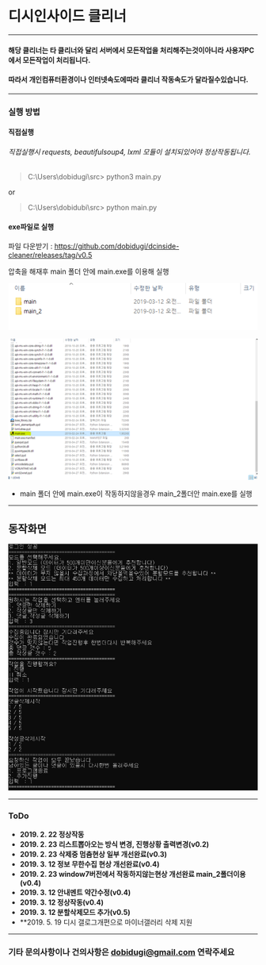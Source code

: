 # 디시인사이드 클리너

--------------------------------------------
#### 해당 클리너는 타 클리너와 달리 서버에서 모든작업을 처리해주는것이아니라 사용자PC에서 모든작업이 처리됩니다.
#### 따라서 개인컴퓨터환경이나 인터넷속도에따라 클리너 작동속도가 달라질수있습니다.
--------------------------------------------
### 실행 방법

####  **직접실행**
######  직접실행시 requests, beautifulsoup4, lxml 모듈이 설치되있어야 정상작동됩니다.
> C:\Users\dobidugi\src> python3 main.py

or 
> C:\Users\dobidubi\src> python main.py


#### **exe파일로 실행**

파일 다운받기 : <https://github.com/dobidugi/dcinside-cleaner/releases/tag/v0.5>

압축을 해재후 main 폴더 안에 main.exe를 이용해 실행

![img3](./resource/img5.png)


![img2](./resource/img2.png)


* main 폴더 안에 main.exe이 작동하지않을경우 main_2폴더안 main.exe를 실행

--------------------------------------------

## 동작화면

![img1](./resource/img7.png)


-------------------------------------------

###  **ToDo** 
 -  **2019. 2. 22 정상작동**
 -  **2019. 2. 23 리스트뽑아오는 방식 변경, 진행상황 출력변경(v0.2)**
 -  **2019. 2. 23 삭제중 멈춤현상 일부 개선완료(v0.3)**
 -  **2019. 3. 12 정보 무한수집 현상 개선완료(v0.4)**
 -  **2019. 2. 23 window7버전에서 작동하지않는현상 개선완료 main_2폴더이용(v0.4)**
 -  **2019. 3. 12 안내멘트 약간수정(v0.4)**
 -  **2019. 3. 12 정상작동(v0.4)**
 -  **2019. 3. 12 분할삭제모드 추가(v0.5)**
 -  **2019. 5. 19 디시 갤로그개편으로 마이너갤러리 삭제 지원
-------------------------------------------
### 기타 문의사항이나 건의사항은 dobidugi@gmail.com 연락주세요
